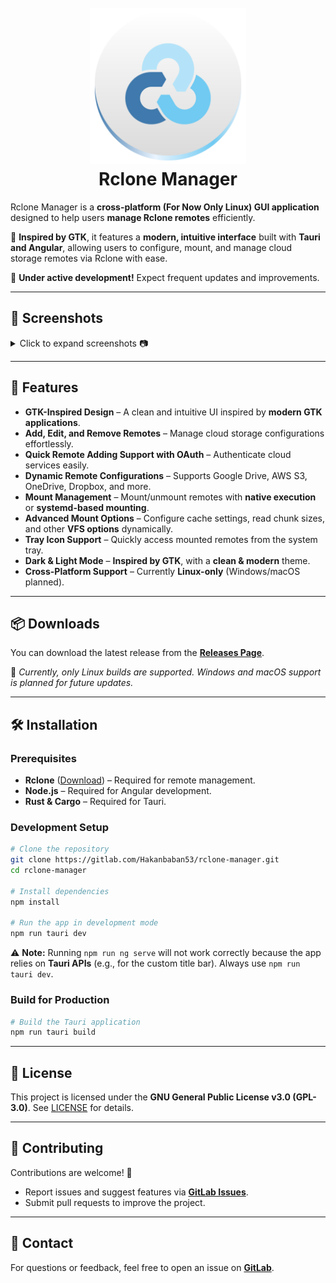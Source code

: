 <h1 align="center">
  <br>
  <a><img src="src/assets/rclone.svg" alt="Rclone Manager" height="250"></a>
  <br>
  Rclone Manager
  <br>
</h1>

Rclone Manager is a **cross-platform (For Now Only Linux) GUI application** designed to help users **manage Rclone remotes** efficiently.  

🌟 **Inspired by GTK**, it features a **modern, intuitive interface** built with **Tauri and Angular**, allowing users to configure, mount, and manage cloud storage remotes via Rclone with ease.


🚧 **Under active development!** Expect frequent updates and improvements.

---

## 📸 Screenshots  

<details>
  <summary>Click to expand screenshots 📷</summary>

### Home Screen  
<img src="assets/home.png" alt="Home Screen With Remotes" width="500">  
<img src="assets/home-no-remote.png" alt="Home Screen With No Remotes" width="500">  

### Add Remote  
<img src="assets/quick-remote-add-modal.png" alt="Quick Add Remote" width="500">  
<img src="assets/advanced-remote-add-modal.png" alt="Advanced Add Remote" width="500">  

🚧 *More screenshots coming soon!*
</details>


---

## 🚀 Features
- **GTK-Inspired Design** – A clean and intuitive UI inspired by **modern GTK applications**.
- **Add, Edit, and Remove Remotes** – Manage cloud storage configurations effortlessly.
- **Quick Remote Adding Support with OAuth** – Authenticate cloud services easily.
- **Dynamic Remote Configurations** – Supports Google Drive, AWS S3, OneDrive, Dropbox, and more.
- **Mount Management** – Mount/unmount remotes with **native execution** or **systemd-based mounting**.
- **Advanced Mount Options** – Configure cache settings, read chunk sizes, and other **VFS options** dynamically.
- **Tray Icon Support** – Quickly access mounted remotes from the system tray.
- **Dark & Light Mode** – **Inspired by GTK**, with a **clean & modern** theme.
- **Cross-Platform Support** – Currently **Linux-only** (Windows/macOS planned).

---

## 📦 Downloads  

You can download the latest release from the **[Releases Page](https://gitlab.com/Hakanbaban53/rclone-manager/-/releases)**.  

🚧 *Currently, only Linux builds are supported. Windows and macOS support is planned for future updates.*

---

## 🛠️ Installation  

### **Prerequisites**  
- **Rclone** ([Download](https://rclone.org/downloads/)) – Required for remote management.  
- **Node.js** – Required for Angular development.  
- **Rust & Cargo** – Required for Tauri.  

### **Development Setup**  
```bash
# Clone the repository
git clone https://gitlab.com/Hakanbaban53/rclone-manager.git
cd rclone-manager

# Install dependencies
npm install

# Run the app in development mode
npm run tauri dev
```
⚠️ **Note:** Running `npm run ng serve` will not work correctly because the app relies on **Tauri APIs** (e.g., for the custom title bar). Always use `npm run tauri dev`.

### **Build for Production**  
```bash
# Build the Tauri application
npm run tauri build
```

---

## 📜 License  

This project is licensed under the **GNU General Public License v3.0 (GPL-3.0)**. See [LICENSE](LICENSE) for details.

---

## 🤝 Contributing  

Contributions are welcome! 🚀  
- Report issues and suggest features via **[GitLab Issues](https://gitlab.com/Hakanbaban53/rclone-manager/issues)**.  
- Submit pull requests to improve the project.  

---

## 📧 Contact  

For questions or feedback, feel free to open an issue on **[GitLab](https://gitlab.com/Hakanbaban53/rclone-manager/issues)**.  

